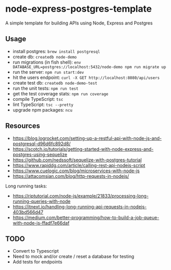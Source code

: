 # node-express-postgres-template

A simple template for building APIs using Node, Express and Postgres

## Usage

- install postgres: `brew install postgresql`
- create db: `createdb node-demo`
- run migrations (in fish shell): `env DATABASE_URL=postgres://localhost:5432/node-demo npm run migrate up`
- run the server: `npm run start:dev`
- hit the users endpoint: `curl -X GET http://localhost:8080/api/users`
- create test db: `createdb node-demo-test`
- run the unit tests: `npm run test`
- get the test coverage stats: `npm run coverage`
- compile TypeScript: `tsc`
- lint TypeScript: `tsc --pretty`
- upgrade npm packages: `ncu`

## Resources

- <https://blog.logrocket.com/setting-up-a-restful-api-with-node-js-and-postgresql-d96d6fc892d8/>
- <https://scotch.io/tutorials/getting-started-with-node-express-and-postgres-using-sequelize>
- <https://github.com/nedssoft/sequelize-with-postgres-tutorial>
- <https://www.rapiddg.com/article/calling-rest-api-nodejs-script>
- <https://www.cuelogic.com/blog/microservices-with-node-js>
- <https://attacomsian.com/blog/http-requests-in-nodejs/>

Long running tasks:

- <https://riptutorial.com/node-js/example/21833/processing-long-running-queries-with-node>
- <https://itnext.io/handling-long-running-api-requests-in-nodejs-403bd566d47>
- <https://medium.com/better-programming/how-to-build-a-job-queue-with-node-js-ffadf7e66daf>

## TODO

- Convert to Typescript
- Need to mock and/or create / reset a database for testing
- Add tests for endpoints

